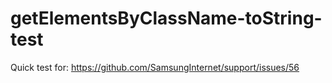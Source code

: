 # getElementsByClassName-toString-test
Quick test for: https://github.com/SamsungInternet/support/issues/56
